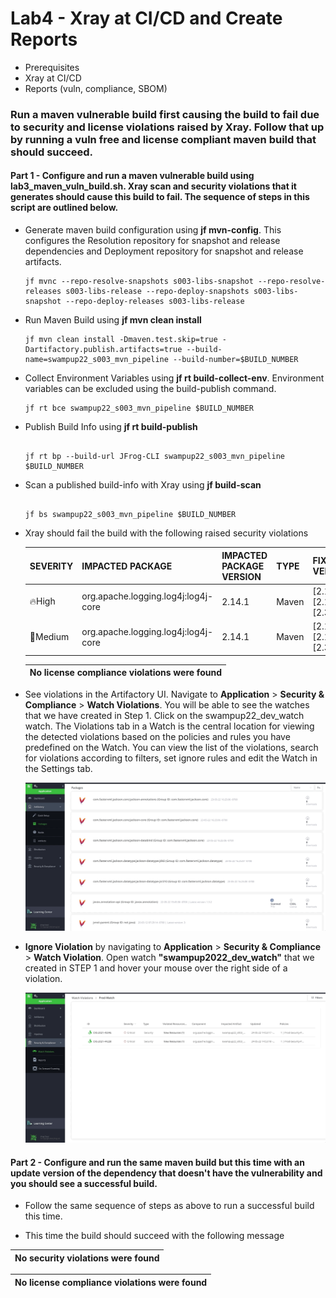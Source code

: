 # Lab4 - Xray at CI/CD and Create Reports 
- Prerequisites
- Xray at CI/CD
- Reports (vuln, compliance, SBOM)


### Run a maven vulnerable build first causing the build to fail due to security and license violations raised by Xray. Follow that up by running a vuln free and license compliant maven build that should succeed.

#### Part 1 - Configure and run a maven vulnerable build using lab3_maven_vuln_build.sh. Xray scan and security violations that it generates should cause this build to fail. The sequence of steps in this script are outlined below.

-  Generate maven build configuration using **jf mvn-config**. This configures the Resolution repository for snapshot and release dependencies and Deployment repository for snapshot and release artifacts.

    ```
    jf mvnc --repo-resolve-snapshots s003-libs-snapshot --repo-resolve-releases s003-libs-release --repo-deploy-snapshots s003-libs-snapshot --repo-deploy-releases s003-libs-release

    ```

-  Run Maven Build using **jf mvn clean install** 

    ```
    jf mvn clean install -Dmaven.test.skip=true -Dartifactory.publish.artifacts=true --build-name=swampup22_s003_mvn_pipeline --build-number=$BUILD_NUMBER

    ```

- Collect Environment Variables using **jf rt build-collect-env**. Environment variables can be excluded using the build-publish command.

    ```
    jf rt bce swampup22_s003_mvn_pipeline $BUILD_NUMBER

    ```

- Publish Build Info using **jf rt build-publish**
    
  ```
  
  jf rt bp --build-url JFrog-CLI swampup22_s003_mvn_pipeline $BUILD_NUMBER
  
  ```
  
- Scan a published build-info with Xray using **jf build-scan**

  ```

  jf bs swampup22_s003_mvn_pipeline $BUILD_NUMBER
  
  ```
  
- Xray should fail the build with the following raised security violations
  
  | SEVERITY | IMPACTED PACKAGE | IMPACTED PACKAGE VERSION | TYPE  | FIXED VERSIONS | COMPONENT | COMPONENT VERSION | CVE |
  | -------- | ---------------- | ------------------------ | ----- | -------------- | --------  | ----------------- | -------- |
  | 🔥High   | org.apache.logging.log4j:log4j-core | 2.14.1 | Maven | [2.12.2] [2.15.0] [2.3.1] | org.apache.logging.log4j:log4j-core | 2.14.1  | CVE-2021-44228 |
  | 🎃Medium | org.apache.logging.log4j:log4j-core | 2.14.1 | Maven | [2.12.2] [2.16.0] [2.3.1] | org.apache.logging.log4j:log4j-core | 2.14.1  | CVE-2021-45046 |

  | No license compliance violations were found |
  | ----- |


- See violations in the Artifactory UI. Navigate to **Application** > **Security & Compliance** > **Watch Violations**. You will be able to see the watches that we have created in Step 1. Click on the swampup22_dev_watch watch. The Violations tab in a Watch is the central location for viewing the detected violations based on the policies and rules you have predefined on the Watch. You can view the list of the violations, search for violations according to filters, set ignore rules and edit the Watch in the Settings tab.

  ![New Watch](images/3-1.gif)

- **Ignore Violation** by navigating to **Application** > **Security & Compliance** > **Watch Violation**. Open watch **"swampup2022_dev_watch"** that we created in STEP 1 and hover your mouse over the right side of a violation.

  ![New Watch](images/3-2.gif)

#### Part 2 - Configure and run the same maven build but this time with an update version of the dependency that doesn't have the vulnerability and you should see a successful build.

- Follow the same sequence of steps as above to run a successful build this time.

- This time the build should succeed with the following message


| No security violations were found |
| ----------- |

| No license compliance violations were found |
| -------- |
